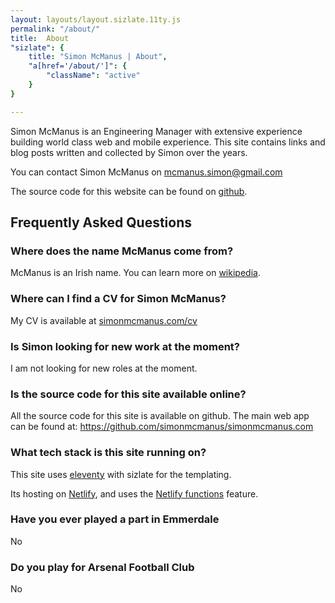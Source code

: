 ```yaml
---
layout: layouts/layout.sizlate.11ty.js
permalink: "/about/"
title:  About
"sizlate": {
    title: "Simon McManus | About",
    "a[href='/about/']": {
        "className": "active"
    }
}

---
```

<section class="contained section">

    
Simon McManus is an Engineering Manager with extensive experience building world class web and mobile experience. This site contains links and blog posts written and collected by Simon over the years.



    
You can contact Simon McManus on <a href="mailto:mcmanus.simon@gmail.com">mcmanus.simon@gmail.com</a>

The source code for this website can be found on <a href="https://github.com/simonmcmanus/simonmcmanus.com">github</a>.


</section>



<section class="contained section" itemscope  itemtype="https://schema.org/FAQPage">
    <h2>Frequently Asked Questions</h2>
    <div itemscope itemprop="mainEntity" itemtype="https://schema.org/Question">
        <h3 itemprop="name">Where does the name McManus come from?</h3>
        <div  itemscope itemprop="acceptedAnswer" itemtype="https://schema.org/Answer">
            <div itemprop="text">
                <p>McManus is an Irish name. You can learn more on <a href="https://en.wikipedia.org/wiki/McManus"> wikipedia</a>.</p>
            </div>
        </div>
    </div>
    <div itemscope itemprop="mainEntity" itemtype="https://schema.org/Question">
        <h3 itemprop="name">Where can I find a CV for Simon McManus?</h3>
        <div  itemscope itemprop="acceptedAnswer" itemtype="https://schema.org/Answer">
            <div itemprop="text">
                <p>My CV is available at <a href="https://simonmcmanus.com/cv">simonmcmanus.com/cv</a> </p>
            </div>
        </div>
    </div>
    <div itemscope itemprop="mainEntity" itemtype="https://schema.org/Question">
        <h3  itemprop="name">Is Simon looking for new work at the moment?</h3>
        <div  itemscope itemprop="acceptedAnswer" itemtype="https://schema.org/Answer">
            <div itemprop="text">
                <p>I am not looking for new roles at the moment. </p>
            </div>
        </div>
    </div>
    <div itemscope itemprop="mainEntity" itemtype="https://schema.org/Question">
        <h3 itemprop="name">Is the source code for this site available online?</h3>
        <div  itemscope itemprop="acceptedAnswer" itemtype="https://schema.org/Answer">
            <div itemprop="text">
            <p>
                All the source code for this site is available on github.
                The main web app can be found at:
                <a href="https://github.com/simonmcmanus/simonmcmanus.com">https://github.com/simonmcmanus/simonmcmanus.com</a>
            </p>
            </div>
        </div>
    </div>
    <div itemscope itemprop="mainEntity" itemtype="https://schema.org/Question">
        <h3 itemprop="name">What tech stack is this site running on?</h3>
        <div  itemscope itemprop="acceptedAnswer" itemtype="https://schema.org/Answer">
            <div itemprop="text">
                <p>This site uses <a href="https://www.11ty.dev/">eleventy</a> with sizlate for the templating. </p>
                <p>Its hosting on <a href="https://www.netlify.com/">Netlify</a>, and uses the <a href="https://www.netlify.com/products/functions/">Netlify functions</a> feature.</p>
            </div>
        </div>
    </div>
    <div itemscope itemprop="mainEntity" itemtype="https://schema.org/Question">
        <h3 itemprop="name">Have you ever played a part in Emmerdale</h3>
        <div  itemscope itemprop="acceptedAnswer" itemtype="https://schema.org/Answer">
            <div itemprop="text">
                No
            </div>
        </div>
    </div>
    <div itemscope itemprop="mainEntity" itemtype="https://schema.org/Question">
        <h3 itemprop="name">Do you play for Arsenal Football Club</h3>
        <div  itemscope itemprop="acceptedAnswer" itemtype="https://schema.org/Answer">
            <div itemprop="text">
                No
            </div>
        </div>
    </div>
<!-- <p class="notice">I'm currently making changes to the design of this site and pushing changes regularly so please ignore anything that does not look right.</p> -->
</section>